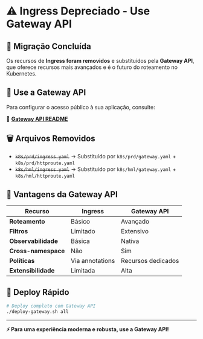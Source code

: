 # ⚠️ Ingress Depreciado - Use Gateway API

## 🔄 Migração Concluída

Os recursos de **Ingress foram removidos** e substituídos pela **Gateway API**, que oferece recursos mais avançados e é o futuro do roteamento no Kubernetes.

## 🚀 Use a Gateway API

Para configurar o acesso público à sua aplicação, consulte:

📖 **[Gateway API README](./GATEWAY_API_README.md)**

## 🗑️ Arquivos Removidos

- ~~`k8s/prd/ingress.yaml`~~ → Substituído por `k8s/prd/gateway.yaml` + `k8s/prd/httproute.yaml`
- ~~`k8s/hml/ingress.yaml`~~ → Substituído por `k8s/hml/gateway.yaml` + `k8s/hml/httproute.yaml`

## 🌟 Vantagens da Gateway API

| Recurso | Ingress | Gateway API |
|---------|---------|-------------|
| **Roteamento** | Básico | Avançado |
| **Filtros** | Limitado | Extensivo |
| **Observabilidade** | Básica | Nativa |
| **Cross-namespace** | Não | Sim |
| **Políticas** | Via annotations | Recursos dedicados |
| **Extensibilidade** | Limitada | Alta |

## 🚀 Deploy Rápido

```bash
# Deploy completo com Gateway API
./deploy-gateway.sh all
```

---

**⚡ Para uma experiência moderna e robusta, use a Gateway API!**
